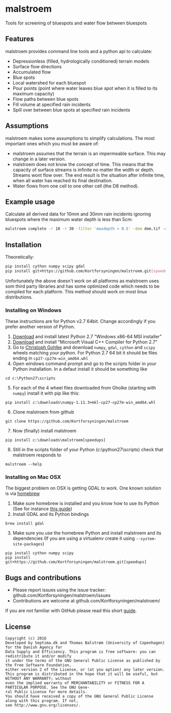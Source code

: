 malstroem
=========
Tools for screening of bluespots and water flow between bluespots

Features
--------
malstroem provides command line tools and a python api to calculate:

* Depressionless (filled, hydrologically conditioned) terrain models
* Surface flow directions
* Accumulated flow
* Blue spots
* Local watershed for each bluespot
* Pour points (point where water leaves blue spot when it is filled to its maximum capacity)
* Flow paths between blue spots
* Fill volume at specified rain incidents
* Spill over between blue spots at specified rain incidents

Assumptions
-----------
malstroem makes some assumptions to simplify calculations. The most important ones which you must be aware of:

* malstroem assumes that the terrain is an impermeable surface. This may change in a later version.
* malstroem does not know the concept of time. This means that the capacity of surface streams is infinite no matter the
width or depth. Streams wont flow over. The end result is the situation after infinite time, when all water has reached
its final destination.
* Water flows from one cell to one other cell (the D8 method).

Example usage
-------------
Calculate all derived data for 10mm and 30mm rain incidents ignoring bluespots where the maximum water depth is less than 5cm:

```bash
malstroem complete -r 10 -r 30 -filter 'maxdepth > 0.5' -dem dem.tif -outdir c:\outputdirectory
```


Installation
------------

Theoretically:

```bash
pip install cython numpy scipy gdal
pip install git+https://github.com/Kortforsyningen/malstroem.git[speedups]
```

Unfortunately the above doesn't work on all platforms as malstroem uses som third party libraries and has some optimized code which needs to be compiled for each platform. This method should work on most linux distributions.

### Installing on Windows

These instructions are for Python v2.7 64bit. Change accordingly if you prefer another version of Python.

 1. [Download](https://www.python.org/downloads/windows/) and install latest Python 2.7 "Windows x86-64 MSI installer" 
 2. [Download](http://aka.ms/vcpython27) and install "Microsoft Visual C++ Compiler for Python 2.7"
 3. Go to [Christoph Gohlke](http://www.lfd.uci.edu/~gohlke/pythonlibs/) and download `numpy`, `gdal`, `cython` and `scipy` wheels matching your python. For Python 2.7 64 bit it should be files ending in `cp27‑cp27m‑win_amd64.whl`
 4. Open windows command prompt and go to the scripts folder in your Python installation. In a defaut install it should be something like
  ```
  cd c:\Python27\scripts
  ```
 5. For each of the 4 wheel files downloaded from Gholke (starting with `numpy`) install it with pip like this:
 ```
 pip install c:\downloads\numpy‑1.11.3+mkl‑cp27‑cp27m‑win_amd64.whl
 ```
 6. Clone malstroem from github
 ```
 git clone https://github.com/Kortforsyningen/malstroem
 ```
 7. Now (finally) install malstroem
 ```
 pip install c:\downloads\malstroem[speedups]
 ```
 8. Still in the scripts folder of your Python (c:\python27\scripts) check that malstroem responds to
 ```
 malstroem --help
 ```
 
### Installing on Mac OSX
 The biggest problem on OSX is getting GDAL to work. One known solution is via [homebrew](http://brew.sh/)
 1. Make sure homebrew is installed and you know how to use its Python (See for instance [this guide](http://docs.python-guide.org/en/latest/starting/install/osx/))
 2. Install GDAL and its Python bindings
 
  ```
  brew install gdal
  ```
 3. Make sure you use the homebrew Python and install malstroem and its dependencies (If you are using a virtualenv create       it using `--system-site-packages`) 
 
  ```
  pip install cython numpy scipy
  pip install git+https://github.com/Kortforsyningen/malstroem.git[speedups]
  ```

Bugs and contributions
----------------------
- Please report issues using the issue tracker: github.com/Kortforsyningen/malstroem/issues
- Contributions are welcome at github.com/Kortforsyningen/malstroem/

If you are not familiar with GitHub please read this short [guide](https://guides.github.com/activities/contributing-to-open-source/).

License
-------
```
Copyright (c) 2016
Developed by Septima.dk and Thomas Balstrøm (University of Copenhagen) for the Danish Agency for
Data Supply and Efficiency. This program is free software: you can redistribute it and/or modify
it under the terms of the GNU General Public License as published by the Free Software Foundation,
either version 2 of the License, or (at you option) any later version.
This program is distributed in the hope that it will be useful, but WITHOUT ANY WARRANTY; without
even the implied warranty of MERCHANTABILITY or FITNESS FOR A PARTICULAR PORPOSE. See the GNU Gene-
ral Public License for more details.
You should have received a copy of the GNU General Public License along with this program. If not,
see http://www.gnu.org/licenses/.
```
